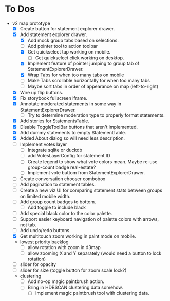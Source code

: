 # To Dos
- v2 map prototype
    - [x] Create button for statement explorer drawer.
    - [x] Add statement explorer drawer.
        - [x] Add mock group tabs based on selections.
        - [ ] Add pointer tool to action toolbar
        - [x] Get quickselect tap working on mobile.
            - [ ] Get quickselect click working on desktop.
        - [x] Implement feature of pointer jumping to group tab of StatementExplorerDrawer.
        - [x] Wrap Tabs for when too many tabs on mobile
        - [ ] Make Tabs scrollable horizontally for when too many tabs
        - [ ] Maybe sort tabs in order of appearance on map (left-to-right)
    - [x] Wire up flip buttons.
    - [x] Fix storybook fullscreen iframe.
    - [x] Annotate moderated statements in some way in StatementExplorerDrawer.
        - [ ] Try to determine moderation type to properly format statements.
    - [x] Add stories for StatementsTable.
    - [x] Disable ToggleToolBar buttons that aren't implemented.
    - [x] Add dummy statements to empty StatementTable.
    - [x] Added About dialog so will need less description.
    - [ ] Implement votes layer
        - [ ] Integrate sqlite or duckdb
        - [ ] add VotesLayerConfig for statement ID
        - [ ] Create legend to show what vote colors mean. Maybe re-use group-count badge real-estate? 
        - [ ] Implement vote buttom from StatementExplorerDrawer.
    - [ ] Create conversation chooser combobox
    - [ ] Add pagination to statement tables.
    - [ ] Create a new viz UI for comparing statement stats between groups on limited mobile width.
    - [ ] Add group count badges to bottom.
        - [ ] Add toggle to include black
    - [ ] Add special black color to the color palette.
    - [ ] Support easier keyboard navigation of palette colors with arrows, not tab.
    - [ ] Add undo/redo buttons.
    - [x] Get multitouch zoom working in paint mode on mobile.
    - lowest priority backlog
        - [ ] allow rotation with zoom in d3map
        - [ ] allow zooming X and Y separately (would need a button to lock rotation)
    - [ ] slider for opacity
    - [ ] slider for size (toggle button for zoom scale lock?)
    - clustering
        - [ ] Add no-op magic paintbrush action.
        - [ ] Bring in HDBSCAN clustering data somehow.
            - [ ] Implement magic paintbrush tool with clustering data.
